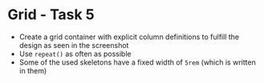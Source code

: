# Grid - Task 5

- Create a grid container with explicit column definitions to fulfill the design
  as seen in the screenshot
- Use `repeat()` as often as possible
- Some of the used skeletons have a fixed width of `5rem` (which is written in
  them)
